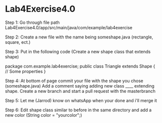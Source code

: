 # Lab4Exercise4.0

Step 1:
Go through file path Lab4Exercise4.0/app/src/main/java/com/example/lab4exercise

Step 2:
Create a new file with the name being someshape.java (rectangle, square, ect.)

Step 3:
Put in the following code (Create a new shape class that extends shape)
  
package com.example.lab4exercise;
public class Triangle extends Shape {
    // Some properties
}

Step 4: 
At bottom of page commit your file with the shape you chose (someshape.java)
Add a comment saying adding new class ____ extending shape. 
Create a new branch and start a pull request with the masterbranch

Step 5:
Let me (Jarrod) know on whatsApp when your done and i'll merge it

Step 6:
Edit shape class similar to before in the same directory and add a new color
(String color = "yourcolor";)
